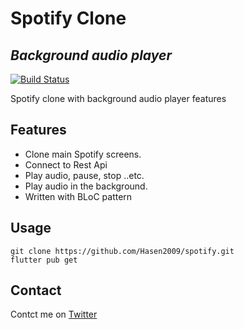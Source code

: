 # Spotify Clone
## _Background audio player_


[![Build Status](https://travis-ci.org/joemccann/dillinger.svg?branch=master)](https://travis-ci.org/joemccann/dillinger)

Spotify clone with background audio player features 


## Features

- Clone main Spotify screens.
- Connect to Rest Api
- Play audio, pause, stop ..etc.
- Play audio in the background.
- Written with BLoC pattern

## Usage
```
git clone https://github.com/Hasen2009/spotify.git
flutter pub get
```

## Contact
Contct me on [Twitter](https://twitter.com/creativelife2)
